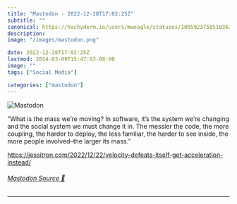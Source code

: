 ```yaml
---
title: "Mastodon - 2022-12-28T17:02:25Z"
subtitle: ""
canonical: https://hachyderm.io/users/mweagle/statuses/109592375851836219
description:
image: "/images/mastodon.png"

date: 2022-12-28T17:02:25Z
lastmod: 2024-03-09T15:47:03-08:00
image: ""
tags: ["Social Media"]

categories: ["mastodon"]
---
```

![Mastodon](/images/mastodon.png)

<p>“What is the mass we’re moving? In software, it’s the system we’re changing and the social system we must change it in. The messier the code, the more coupling, the harder to deploy, the less familiar, the harder to see inside, the more people involved–the larger its mass.”</p><p><a href="https://jessitron.com/2022/12/22/velocity-defeats-itself-get-acceleration-instead/" target="_blank" rel="nofollow noopener noreferrer" translate="no"><span class="invisible">https://</span><span class="ellipsis">jessitron.com/2022/12/22/veloc</span><span class="invisible">ity-defeats-itself-get-acceleration-instead/</span></a></p>


###### [Mastodon Source 🐘](https://hachyderm.io/@mweagle/109592375851836219)

___
